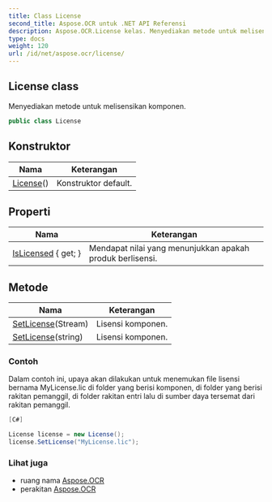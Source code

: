 ```yaml
---
title: Class License
second_title: Aspose.OCR untuk .NET API Referensi
description: Aspose.OCR.License kelas. Menyediakan metode untuk melisensikan komponen.
type: docs
weight: 120
url: /id/net/aspose.ocr/license/
---
```

## License class

Menyediakan metode untuk melisensikan komponen.

```csharp
public class License
```

## Konstruktor

| Nama | Keterangan |
| --- | --- |
| [License](license/)() | Konstruktor default. |

## Properti

| Nama | Keterangan |
| --- | --- |
| [IsLicensed](../../aspose.ocr/license/islicensed/) { get; } | Mendapat nilai yang menunjukkan apakah produk berlisensi. |

## Metode

| Nama | Keterangan |
| --- | --- |
| [SetLicense](../../aspose.ocr/license/setlicense/#setlicense)(Stream) | Lisensi komponen. |
| [SetLicense](../../aspose.ocr/license/setlicense/#setlicense_1)(string) | Lisensi komponen. |

### Contoh

Dalam contoh ini, upaya akan dilakukan untuk menemukan file lisensi bernama MyLicense.lic di folder yang berisi komponen, di folder yang berisi rakitan pemanggil, di folder rakitan entri lalu di sumber daya tersemat dari rakitan pemanggil.

```csharp
[C#]

License license = new License();
license.SetLicense("MyLicense.lic");
```

### Lihat juga

* ruang nama [Aspose.OCR](../../aspose.ocr/)
* perakitan [Aspose.OCR](../../)


